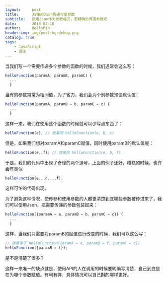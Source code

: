 ```yaml
---
layout:     post
title:      JS使用Json传递可变参数
subtitle:   使用Json作为参数格式，更精确的传递参数吧
date:       2018-04-18
author:     HelloMin
header-img: img/post-bg-debug.png
catalog: true
tags:
    - JavaScript
    - 语法
---
```


当我们写一个需要传递多个参数的函数的时候，我们通常会这么写：

```js
helloFunction(paramA, paramB, paramC) {
  ...
  }
```
当有的参数常常为相同值，为了省力，我们会为个别参数预设默认值：

```js
helloFunction(paramA, paramB = b, paramC = c) {
  ...
  }
```
这样一来，我们在使用这个函数的时候就可以少写点东西了：

```js
helloFunction(e); // 效果同 helloFunction(e, b, c)
```
但是，如果我们想对paramA和paramC赋值，同时使用paramB的默认值呢：

```js
helloFunction(e,,f); // 效果同 helloFunction(e, b, f)
```
于是，我们的代码中出现了奇怪的两个逗号，上面的例子还好，糟糕的时候，也许会有类似

```js
helloFunction(e,,,d,,,,f);
```
这样可怕的代码出现。

为了避免这种情况，使传参和使用参数的人都更清楚到底哪些参数被传进来了，我们可以使用Json，把需要传递的参数包装起来：

```js
helloFunction({paramA = a, paramB = b, paramC = c}) {
  ...
  }
```
这样，当我们只需要对paramB的赋值进行改变的时候，我们可以这么写：

```js
// 效果等于 helloFunction({aramA = a, paramB = f, paramC = c})
helloFunction({paramB = f});
```
是不是清楚了很多？

这样一来唯一的缺点就是，使用API的人在调用的时候要明确写清楚，自己到底是在为哪个参数赋值。有利有弊，具体情况可以自己斟酌哪样更好。
